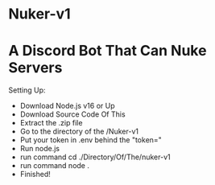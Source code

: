 # Nuker-v1
# A Discord Bot That Can Nuke Servers

Setting Up:
  - Download Node.js v16 or Up
  - Download Source Code Of This
  - Extract the .zip file
  - Go to the directory of the /Nuker-v1
  - Put your token in .env behind the "token="
  - Run node.js
  - run command cd ./Directory/Of/The/nuker-v1
  - run command node .
  - Finished!
